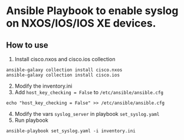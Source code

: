 # Ansible Playbook to enable syslog on NXOS/IOS/IOS XE devices.

## How to use

1.  Install cisco.nxos and cisco.ios collection
```shell
ansible-galaxy collection install cisco.nxos
ansible-galaxy collection install cisco.ios
```
2. Modify the inventory.ini
3. Add `host_key_checking = False` to `/etc/ansible/ansible.cfg`
```shell
echo "host_key_checking = False" >> /etc/ansible/ansible.cfg
```
4. Modify the vars `syslog_server` in playbook `set_syslog.yaml` 
5. Run playbook
```shell
ansible-playbook set_syslog.yaml -i inventory.ini
```